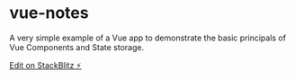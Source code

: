 # vue-notes

A very simple example of a Vue app to demonstrate the basic principals of Vue Components and State storage.

[Edit on StackBlitz ⚡️](https://stackblitz.com/edit/vue-notes)
